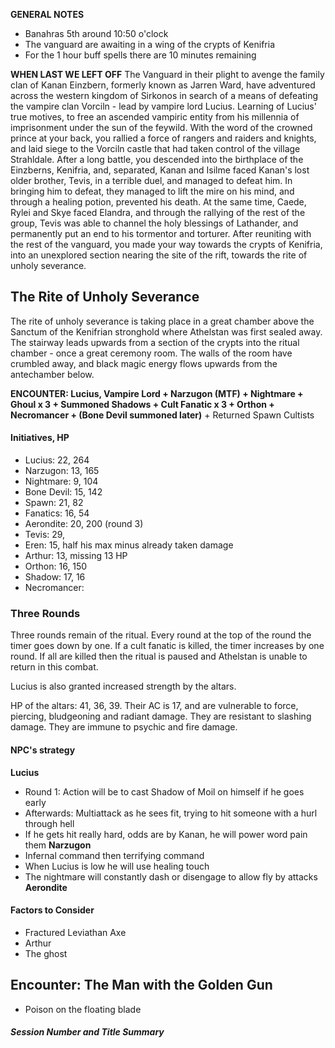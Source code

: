 **GENERAL NOTES**
- Banahras 5th around 10:50 o'clock
- The vanguard are awaiting in a wing of the crypts of Kenifria
- For the 1 hour buff spells there are 10 minutes remaining

**WHEN LAST WE LEFT OFF**
The Vanguard in their plight to avenge the family clan of Kanan Einzbern, formerly known as Jarren Ward, have adventured across the western kingdom of Sirkonos in search of a means of defeating the vampire clan Vorciln - lead by vampire lord Lucius. Learning of Lucius' true motives, to free an ascended vampiric entity from his millennia of imprisonment under the sun of the feywild. With the word of the crowned prince at your back, you rallied a force of rangers and raiders and knights, and laid siege to the Vorciln castle that had taken control of the village Strahldale. After a long battle, you descended into the birthplace of the Einzberns, Kenifria, and, separated, Kanan and Isilme faced Kanan's lost older brother, Tevis, in a terrible duel, and managed to defeat him. In bringing him to defeat, they managed to lift the mire on his mind, and through a healing potion, prevented his death. At the same time, Caede, Rylei and Skye faced Elandra, and through the rallying of the rest of the group, Tevis was able to channel the holy blessings of Lathander, and permanently put an end to his tormentor and torturer. After reuniting with the rest of the vanguard, you made your way towards the crypts of Kenifria, into an unexplored section nearing the site of the rift, towards the rite of unholy severance.
## The Rite of Unholy Severance
The rite of unholy severance is taking place in a great chamber above the Sanctum of the Kenifrian stronghold where Athelstan was first sealed away. The stairway leads upwards from a section of the crypts into the ritual chamber - once a great ceremony room. The walls of the room have crumbled away, and black magic energy flows upwards from the antechamber below.

**ENCOUNTER: Lucius, Vampire Lord + Narzugon (MTF) + Nightmare + Ghoul x 3 + Summoned Shadows + Cult Fanatic x 3 + Orthon + Necromancer + (Bone Devil summoned later)** + Returned Spawn Cultists
#### Initiatives, HP
- Lucius: 22, 264
- Narzugon: 13, 165
- Nightmare: 9, 104
- Bone Devil: 15, 142
- Spawn: 21, 82
- Fanatics: 16, 54
- Aerondite: 20, 200 (round 3)
- Tevis: 29,
- Eren: 15, half his max minus already taken damage
- Arthur: 13, missing 13 HP
- Orthon: 16, 150
- Shadow: 17, 16
- Necromancer: 
### Three Rounds
Three rounds remain of the ritual. Every round at the top of the round the timer goes down by one. If a cult fanatic is killed, the timer increases by one round. If all are killed then the ritual is paused and Athelstan is unable to return in this combat.

Lucius is also granted increased strength by the altars. 

HP of the altars: 41, 36, 39. Their AC is 17, and are vulnerable to force, piercing, bludgeoning and radiant damage. They are resistant to slashing damage. They are immune to psychic and fire damage.
#### NPC's strategy
**Lucius**
- Round 1: Action will be to cast Shadow of Moil on himself if he goes early
- Afterwards: Multiattack as he sees fit, trying to hit someone with a hurl through hell
- If he gets hit really hard, odds are by Kanan, he will power word pain them
**Narzugon**
- Infernal command then terrifying command
- When Lucius is low he will use healing touch
- The nightmare will constantly dash or disengage to allow fly by attacks
**Aerondite**
#### Factors to Consider
- Fractured Leviathan Axe
- Arthur
- The ghost

## Encounter: The Man with the Golden Gun
- Poison on the floating blade
##### Session *Number and Title* Summary